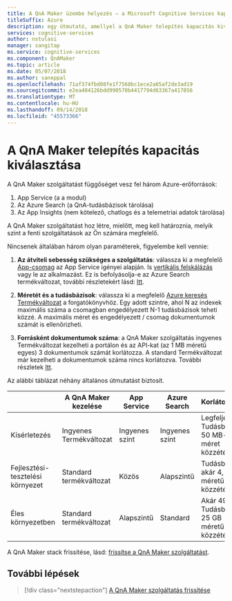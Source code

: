 ```yaml
---
title: A QnA Maker üzembe helyezés – a Microsoft Cognitive Services kapacitásának kiválasztása |} A Microsoft Docs
titleSuffix: Azure
description: egy útmutató, amellyel a QnA Maker telepítés kapacitás kiválasztása
services: cognitive-services
author: nstulasi
manager: sangitap
ms.service: cognitive-services
ms.component: QnAMaker
ms.topic: article
ms.date: 05/07/2018
ms.author: saneppal
ms.openlocfilehash: 71af374fbd08fe1f7568bc1ece2a65af2de3ad19
ms.sourcegitcommit: e2ea404126bdd990570b4417794d63367a417856
ms.translationtype: MT
ms.contentlocale: hu-HU
ms.lasthandoff: 09/14/2018
ms.locfileid: "45573366"
---
```

# <a name="choosing-capacity-for-your-qna-maker-deployment"></a>A QnA Maker telepítés kapacitás kiválasztása

A QnA Maker szolgáltatást függőséget vesz fel három Azure-erőforrások:
1.  App Service (a a modul)
2.  Az Azure Search (a QnA-tudásbázisok tárolása)
3.  Az App Insights (nem kötelező, chatlogs és a telemetriai adatok tárolása)

A QnA Maker szolgáltatást hoz létre, mielőtt, meg kell határoznia, melyik szint a fenti szolgáltatások az Ön számára megfelelő. 

Nincsenek általában három olyan paraméterek, figyelembe kell vennie:
1. **Az átviteli sebesség szükséges a szolgáltatás**: válassza ki a megfelelő [App-csomag](https://azure.microsoft.com/en-in/pricing/details/app-service/plans/) az App Service igényei alapján. Is [vertikális felskálázás](https://docs.microsoft.com/azure/app-service/web-sites-scale) vagy le az alkalmazást. Ez is befolyásolja-e az Azure Search termékváltozat, további részletekért lásd: [Itt](https://docs.microsoft.com/azure/search/search-sku-tier).

2. **Méretét és a tudásbázisok**: válassza ki a megfelelő [Azure keresés Termékváltozat](https://azure.microsoft.com/en-in/pricing/details/search/) a forgatókönyvhöz. Egy adott szintre, ahol N az indexek maximális száma a csomagban engedélyezett N-1 tudásbázisok teheti közzé. A maximális méret és engedélyezett / csomag dokumentumok számát is ellenőrizheti.

3. **Forrásként dokumentumok száma**: a QnA Maker szolgáltatás ingyenes Termékváltozat kezelheti a portálon és az API-kat (az 1 MB méretű egyes) 3 dokumentumok számát korlátozza. A standard Termékváltozat már kezelheti a dokumentumok száma nincs korlátozva. További részletek [Itt](https://aka.ms/qnamaker-pricing).

Az alábbi táblázat néhány általános útmutatást biztosít.

|                        | A QnA Maker kezelése | App Service | Azure Search | Korlátozások                      |
| ---------------------- | -------------------- | ----------- | ------------ | -------------------------------- |
| Kísérletezés        | Ingyenes Termékváltozat             | Ingyenes szint   | Ingyenes szint    | Legfeljebb 2 Tudásbázis, 50 MB-os méret közzététele  |
| Fejlesztési-tesztelési környezet   | Standard termékváltozat         | Közös      | Alapszintű        | Tudásbázis akár 4, 2GB méretű közzététele    |
| Éles környezetben | Standard termékváltozat         | Alapszintű       | Standard     | Akár 49 Tudásbázis, 25 GB méretű közzététele |

A QnA Maker stack frissítése, lásd: [frissítse a QnA Maker szolgáltatást](../How-To/upgrade-qnamaker-service.md).

## <a name="next-steps"></a>További lépések

> [!div class="nextstepaction"]
> [A QnA Maker szolgáltatás frissítése](../How-To/upgrade-qnamaker-service.md)
